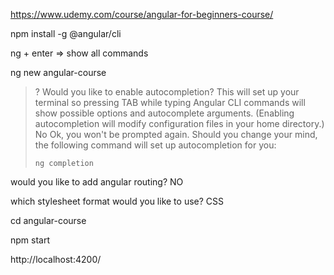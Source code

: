 https://www.udemy.com/course/angular-for-beginners-course/

npm install -g @angular/cli

ng + enter => show all commands

ng new angular-course

> ? Would you like to enable autocompletion? This will set up your terminal so pressing TAB 
> while typing Angular CLI commands will show possible options and autocomplete arguments. 
> (Enabling autocompletion will modify configuration files in your home directory.) No
> Ok, you won't be prompted again. Should you change your mind, the following command will set up autocompletion for you:
>
>     ng completion

would you like to add angular routing? NO

which stylesheet format would you like to use? CSS

cd angular-course

npm start

http://localhost:4200/